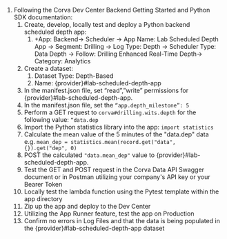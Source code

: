1. Following the Corva Dev Center Backend Getting Started and Python SDK documentation: 
   1. Create, develop, locally test and deploy a Python backend scheduled depth app: 
      1. +App: Backend→ Scheduler → App Name: Lab Scheduled Depth App → Segment: Drilling → Log Type: Depth → Scheduler Type: Data Depth → Follow: Drilling Enhanced Real-Time Depth→ Category: Analytics
   2. Create a dataset:
      1. Dataset Type: Depth-Based
      2. Name: {provider}#lab-scheduled-depth-app
   3. In the manifest.json file, set “read”,”write” permissions for  {provider}#lab-scheduled-depth-app. 
   4. In the manifest.json file, set the `“app.depth_milestone”: 5 `
   5. Perform a GET request to `corva#drilling.wits.depth` for the following value: `“data.dep`
   6. Import the Python statistics library into the app: `import statistics`
   7. Calculate the mean value of the 5 minutes of the "data.dep" data e.g. `mean_dep = statistics.mean(record.get("data", {}).get("dep", 0)`
   8. POST the calculated `"data.mean_dep"` value to {provider}#lab-scheduled-depth-app.
   9. Test the GET and POST request in the Corva Data API Swagger document or in Postman utilizing your company's API key or your Bearer Token
   10. Locally test the lambda function using the Pytest template within the app directory
   11. Zip up the app and deploy to the Dev Center
   12. Utilizing the App Runner feature, test the app on Production
   13. Confirm no errors in Log Files and that the data is being populated in the {provider}#lab-scheduled-depth-app dataset